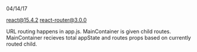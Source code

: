 04/14/17

react@15.4.2
react-router@3.0.0

URL routing happens in app.js. MainContainer is given child routes. MainContainer recieves total appState and routes props based on currently routed child.